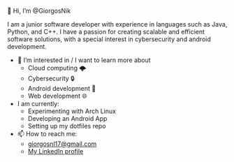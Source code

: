 👋 Hi, I’m @GiorgosNik

I am a junior software developer with experience in languages such as Java, Python, and C++. I have a passion for creating scalable and efficient software solutions, with a special interest in cybersecurity and android development.
-  👀 I’m interested in / I want to learn more about
   * Cloud computing 🌩
   * Cybersecurity 🔒
   * Android development 🤖
   * Web development 🌐
- I am currently:
   * Experimenting with Arch Linux
   * Developing an Android App
   * Setting up my dotfiles repo
- 📫 How to reach me: 
    * giorgosnl17@gmail.com
    * [My LinkedIn profile](https://www.linkedin.com/in/giorgos-nikolaou/)
